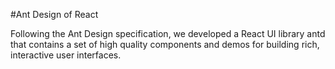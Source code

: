 #Ant Design of React

Following the Ant Design specification, we developed a React UI library antd that contains a set of high quality components and demos for building rich, interactive user interfaces.

